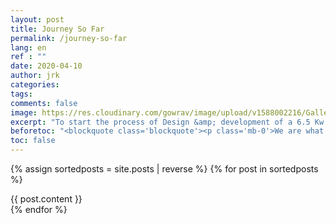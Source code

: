 ```yaml
---
layout: post
title: Journey So Far
permalink: /journey-so-far
lang: en
ref : ""
date: 2020-04-10
author: jrk
categories: 
tags: 
comments: false
image: https://res.cloudinary.com/gowrav/image/upload/v1588002216/Gallery%20Starya/Team_Starya_at_MSRIT_Lab_i45qje.jpg
excerpt: "To start the process of Design &amp; development of a 6.5 Kw Liquid cooled PMSM motor with a continuous torque of 30 Nm run by a F.O.C based 250 A sinusoidal controller that would accelerate a 108 Kg kerb weight vehicle from 0-40 in 3.5 S with a top speed of 75Km/Hr. The unit would be powered by a 2.1 Kwh swappable battery Pack giving a realistic mileage of around 73Km/Swap. To add cherry to the cake we were identified as one of the “top 5 innovative solutions “ for bangalore city in “VK Shrunga summit” which was attended by the top law makers as well as technocrats alike. We thank VK team and the Karnataka ministries for encouraging our initiative. shrunga vk paper"
beforetoc: "<blockquote class='blockquote'><p class='mb-0'>We are what we repeatedly do. Excellence, then, is not an act but a habit.</p><footer class='blockquote-footer'>Aristotle</footer> </blockquote>"
toc: false
---
```

{% assign sortedposts = site.posts | reverse %}
{% for post in sortedposts %}
<div class="pb-5">
{{ post.content }} 
</div>
{% endfor %}
